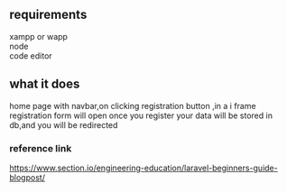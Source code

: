 ## requirements
xampp or wapp<br>
node<br>
code editor<br>
## what it does
home page with navbar,on clicking registration  button ,in a i frame registration form will open once you register your data will be stored in db,and you will be redirected 
### reference link
https://www.section.io/engineering-education/laravel-beginners-guide-blogpost/